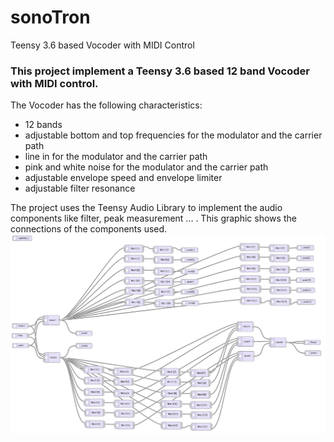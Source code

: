 # sonoTron
Teensy 3.6 based Vocoder with MIDI Control
### This project implement a Teensy 3.6 based 12 band Vocoder with MIDI control.
The Vocoder has the following characteristics:
* 12 bands
* adjustable bottom and top frequencies for the modulator and the carrier path
* line in for the modulator and the carrier path
* pink and white noise for the modulator and the carrier path
* adjustable envelope speed and envelope limiter
* adjustable filter resonance

The project uses the Teensy Audio Library to implement the audio components like filter, peak measurement ... . This graphic shows the connections of the components used.
![image note found](https://raw.githubusercontent.com/ErikDorstel/sonoTron/master/documentation/ADT%20schematic.png)

